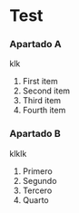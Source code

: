 # Test

### Apartado A

klk

<ol>
  <li>First item</li>
  <li>Second item</li>
  <li>Third item</li>
  <li>Fourth item</li>
</ol>

### Apartado B

klklk

<ol>
  <li>Primero</li>
  <li>Segundo</li>
  <li>Tercero</li>
  <li>Quarto</li>
</ol>
